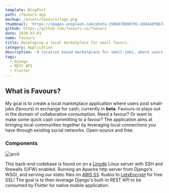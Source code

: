 ```yaml
---
template: BlogPost
path: /favours-app
mockup: /assets/favours/logo.png
thumbnail: 'https://images.unsplash.com/photo-1596079890701-dd42edf0b7d4?ixid=MXwxMjA3fDB8MHxwaG90by1wYWdlfHx8fGVufDB8fHw%3D&ixlib=rb-1.2.1&auto=format&fit=crop&w=1350&q=80'
github: https://github.com/favours-io/favours
date: 2020-07-01
name: Favours
title: Developing a local marketplace for small favors.
category: Application
description: 'A location based marketplace for small-jobs, where users can commit to a posted favour in exchange for cash.'
tags: 
  - Django
  - REST API
  - Flutter
---
```

## What is Favours?

My goal is to create a local marketplace application where users post small-jobs (favours) in exchange for cash; currently in **beta**. Favours-io plays out in the domain of collaborative consumption. Need a favour? Or want to make some quick cash committing to a favour? The application aims at bringing local communities together by leveraging local connections you have through existing social networks. Open-source and free.

### Components

![arch](https://raw.githubusercontent.com/favours-io/favours/master/favours/static/assets/favours/Favours%20general%20architecture%20clear.png)

This back-end codebase is found on on a [Linode](https://www.linode.com/) Linux server with SSH and firewalls (UFW) enabled. Running an Apache http server from Django's WSGI, and serving our static files on [AWS S3](https://aws.amazon.com/s3/). Kudos to [LetsEncrypt](https://letsencrypt.org/) for free SSL!
The goal is to then leverage Django's built-in REST API to be consumed by Flutter for native mobile application.